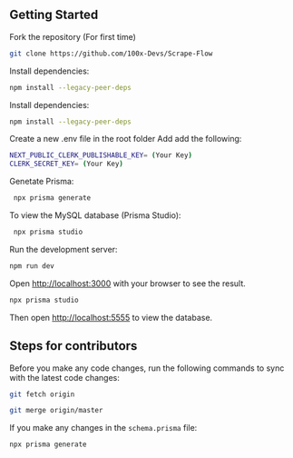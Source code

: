 ## Getting Started

Fork the repository (For first time)

```bash
git clone https://github.com/100x-Devs/Scrape-Flow
```

Install dependencies:

```bash
npm install --legacy-peer-deps
```

Install dependencies:

```bash
npm install --legacy-peer-deps
```

Create a new .env file in the root folder Add add the following:
```bash
NEXT_PUBLIC_CLERK_PUBLISHABLE_KEY= (Your Key)
CLERK_SECRET_KEY= (Your Key)
```

Genetate Prisma:

```bash
 npx prisma generate
```
To view the MySQL database (Prisma Studio):

```bash
 npx prisma studio
```


Run the development server:

```bash
npm run dev
```

Open [http://localhost:3000](http://localhost:3000) with your browser to see the result.



```bash
npx prisma studio
```

Then open [http://localhost:5555](http://localhost:5555) to view the database.

## Steps for contributors

Before you make any code changes, run the following commands to sync with the latest code changes:

```bash
git fetch origin
```

```bash
git merge origin/master
```

If you make any changes in the `schema.prisma` file:

```bash
npx prisma generate
```